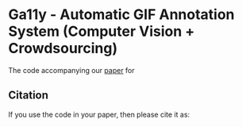 # Ga11y - Automatic GIF Annotation System (Computer Vision + Crowdsourcing)

The code accompanying our [paper](#) for 

## Citation
If you use the code in your paper, then please cite it as:

```
```
